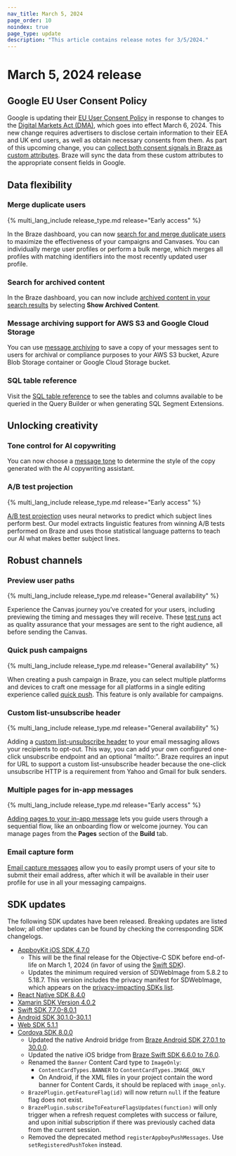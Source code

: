 ```yaml
---
nav_title: March 5, 2024
page_order: 10
noindex: true
page_type: update
description: "This article contains release notes for 3/5/2024."
---
```


# March 5, 2024 release

## Google EU User Consent Policy

Google is updating their [EU User Consent Policy](https://www.google.com/about/company/user-consent-policy/) in response to changes to the [Digital Markets Act (DMA)](https://ads-developers.googleblog.com/2023/10/updates-to-customer-match-conversion.html), which goes into effect March 6, 2024. This new change requires advertisers to disclose certain information to their EEA and UK end users, as well as obtain necessary consents from them. As part of this upcoming change, you can [collect both consent signals in Braze as custom attributes]({{site.baseurl}}/partners/canvas_steps/google_audience_sync/#collecting-consent-for-eea-and-uk-end-users). Braze will sync the data from these custom attributes to the appropriate consent fields in Google.

## Data flexibility

### Merge duplicate users

{% multi_lang_include release_type.md release="Early access" %}

In the Braze dashboard, you can now [search for and merge duplicate users]({{site.baseurl}}/_user_guide/engagement_tools/segments/user_profiles/duplicate_users) to maximize the effectiveness of your campaigns and Canvases. You can individually merge user profiles or perform a bulk merge, which merges all profiles with matching identifiers into the most recently updated user profile.

### Search for archived content

In the Braze dashboard, you can now include [archived content in your search results]({{site.baseurl}}/user_guide/administrative/access_braze/global_search/#filter-for-archived-content) by selecting **Show Archived Content**.

### Message archiving support for AWS S3 and Google Cloud Storage

You can use [message archiving]({{site.baseurl}}/) to save a copy of your messages sent to users for archival or compliance purposes to your AWS S3 bucket, Azure Blob Storage container or Google Cloud Storage bucket.

### SQL table reference

Visit the [SQL table reference]({{site.baseurl}}/user_guide/engagement_tools/segments/sql_segments/sql_segments_tables/) to see the tables and columns available to be queried in the Query Builder or when generating SQL Segment Extensions.

## Unlocking creativity

### Tone control for AI copywriting

You can now choose a [message tone]({{site.baseurl}}/user_guide/sage_ai/generative_ai/ai_copywriting/#steps) to determine the style of the copy generated with the AI copywriting assistant.

### A/B test projection

{% multi_lang_include release_type.md release="Early access" %}

[A/B test projection]({{site.baseurl}}/user_guide/engagement_tools/testing/multivariant_testing/ab_test_projection/) uses neural networks to predict which subject lines perform best. Our model extracts linguistic features from winning A/B tests performed on Braze and uses those statistical language patterns to teach our AI what makes better subject lines.

## Robust channels

### Preview user paths

{% multi_lang_include release_type.md release="General availability" %}

Experience the Canvas journey you’ve created for your users, including previewing the timing and messages they will receive. These [test runs]({{site.baseurl}}/preview_user_paths/) act as quality assurance that your messages are sent to the right audience, all before sending the Canvas.

### Quick push campaigns

{% multi_lang_include release_type.md release="General availability" %}

When creating a push campaign in Braze, you can select multiple platforms and devices to craft one message for all platforms in a single editing experience called [quick push]({{site.baseurl}}/user_guide/message_building_by_channel/push/creating_a_push_message/quick_push/). This feature is only available for campaigns.

### Custom list-unsubscribe header

{% multi_lang_include release_type.md release="General availability" %}

Adding a [custom list-unsubscribe header]({{site.baseurl}}/user_guide/administrative/app_settings/email_settings/#custom-list-unsubscribe-header) to your email messaging allows your recipients to opt-out. This way, you can add your own configured one-click unsubscribe endpoint and an optional “mailto:”. Braze requires an input for URL to support a custom list-unsubscribe header because the one-click unsubscribe HTTP is a requirement from Yahoo and Gmail for bulk senders.

### Multiple pages for in-app messages

{% multi_lang_include release_type.md release="Early access" %}

[Adding pages to your in-app message]({{site.baseurl}}/user_guide/message_building_by_channel/in-app_messages/drag_and_drop/create/#multi-page) lets you guide users through a sequential flow, like an onboarding flow or welcome journey. You can manage pages from the **Pages** section of the **Build** tab.

### Email capture form

[Email capture messages]({{site.baseurl}}/user_guide/message_building_by_channel/in-app_messages/traditional/customize/email_capture_form/) allow you to easily prompt users of your site to submit their email address, after which it will be available in their user profile for use in all your messaging campaigns.

## SDK updates
 
The following SDK updates have been released. Breaking updates are listed below; all other updates can be found by checking the corresponding SDK changelogs.

- [AppboyKit iOS SDK 4.7.0](https://github.com/Appboy/appboy-ios-sdk/releases/tag/4.7.0)
    - This will be the final release for the Objective-C SDK before end-of-life on March 1, 2024 (in favor of using the [Swift SDK](https://github.com/braze-inc/braze-swift-sdk/)).
    - Updates the minimum required version of SDWebImage from 5.8.2 to 5.18.7. This version includes the privacy manifest for SDWebImage, which appears on the [privacy-impacting SDKs list](https://developer.apple.com/support/third-party-SDK-requirements/).
- [React Native SDK 8.4.0](https://github.com/braze-inc/braze-react-native-sdk/blob/8.4.0/CHANGELOG.md)
- [Xamarin SDK Version 4.0.2](https://github.com/braze-inc/braze-xamarin-sdk/blob/master/CHANGELOG.md)
- [Swift SDK 7.7.0-8.0.1](https://github.com/braze-inc/braze-swift-sdk/blob/main/CHANGELOG.md#801)
- [Android SDK 30.1.0-30.1.1](https://github.com/braze-inc/braze-android-sdk/blob/master/CHANGELOG.md)
- [Web SDK 5.1.1](https://github.com/braze-inc/braze-web-sdk/blob/master/CHANGELOG.md)
- [Cordova SDK 8.0.0](https://github.com/braze-inc/braze-cordova-sdk/blob/master/CHANGELOG.md)
    - Updated the native Android bridge from [Braze Android SDK 27.0.1 to 30.0.0](https://github.com/braze-inc/braze-android-sdk/compare/v27.0.0...v30.0.0#diff-06572a96a58dc510037d5efa622f9bec8519bc1beab13c9f251e97e657a9d4ed).
    - Updated the native iOS bridge from [Braze Swift SDK 6.6.0 to 7.6.0](https://github.com/braze-inc/braze-swift-sdk/compare/6.6.0...7.6.0#diff-06572a96a58dc510037d5efa622f9bec8519bc1beab13c9f251e97e657a9d4ed).
    - Renamed the `Banner` Content Card type to `ImageOnly`:
        - `ContentCardTypes.BANNER` to `ContentCardTypes.IMAGE_ONLY`
        - On Android, if the XML files in your project contain the word banner for Content Cards, it should be replaced with `image_only`.
    - `BrazePlugin.getFeatureFlag(id)` will now return `null` if the feature flag does not exist.
    - `BrazePlugin.subscribeToFeatureFlagsUpdates(function)` will only trigger when a refresh request completes with success or failure, and upon initial subscription if there was previously cached data from the current session.
    - Removed the deprecated method `registerAppboyPushMessages`. Use `setRegisteredPushToken` instead.
